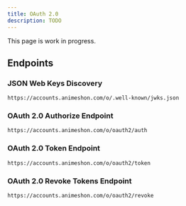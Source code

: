 ```yaml
---
title: OAuth 2.0
description: TODO
---
```


This page is work in progress.

## Endpoints

### JSON Web Keys Discovery

`https://accounts.animeshon.com/o/.well-known/jwks.json`

### OAuth 2.0 Authorize Endpoint

`https://accounts.animeshon.com/o/oauth2/auth`

### OAuth 2.0 Token Endpoint

`https://accounts.animeshon.com/o/oauth2/token`

### OAuth 2.0 Revoke Tokens Endpoint

`https://accounts.animeshon.com/o/oauth2/revoke`
